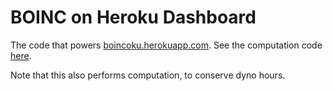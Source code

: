 # BOINC on Heroku Dashboard

The code that powers [boincoku.herokuapp.com](http://boincoku.herokuapp.com). See the computation code [here](https://github.com/CrazyPython/boinc-heroku).

Note that this also performs computation, to conserve dyno hours.